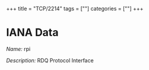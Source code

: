 +++
title = "TCP/2214"
tags = [""]
categories = [""]
+++

# IANA Data

_Name:_ rpi

_Description:_ RDQ Protocol Interface


